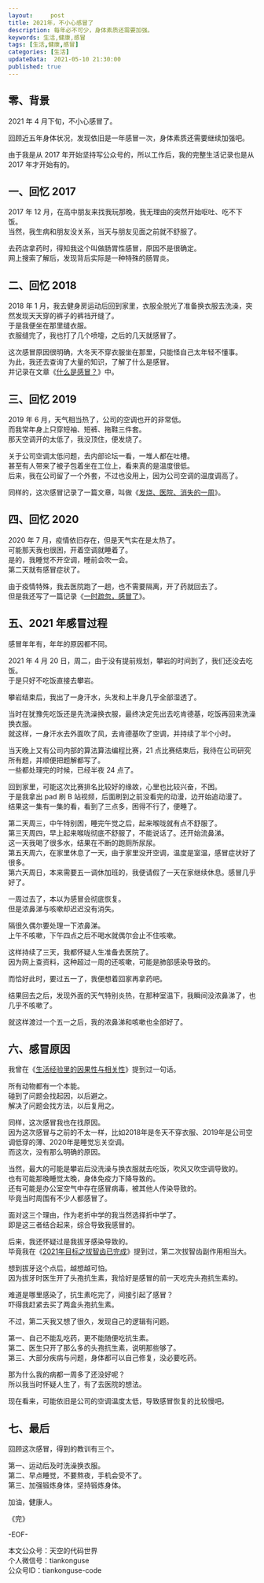 ```yaml
---   
layout:     post  
title: 2021年，不小心感冒了   
description: 每年必不可少，身体素质还需要加强。   
keywords: 生活,健康,感冒  
tags: [生活,健康,感冒]    
categories: [生活]  
updateData:  2021-05-10 21:30:00  
published: true  
---  
```



## 零、背景  


2021 年 4 月下旬，不小心感冒了。  


回顾近五年身体状况，发现依旧是一年感冒一次，身体素质还需要继续加强吧。  


由于我是从 2017 年开始坚持写公众号的，所以工作后，我的完整生活记录也是从 2017 年才开始有的。  



## 一、回忆 2017  


2017 年 12 月，在高中朋友来找我玩那晚，我无理由的突然开始呕吐、吃不下饭。  
当然，我生病和朋友没关系，当天与朋友见面之前就不舒服了。  


去药店拿药时，得知我这个叫做肠胃性感冒，原因不是很确定。  
网上搜索了解后，发现背后实际是一种特殊的肠胃炎。  


## 二、回忆 2018


2018 年 1 月，我去健身房运动后回到家里，衣服全脱光了准备换衣服去洗澡，突然发现天天穿的裤子的裤裆开缝了。  
于是我便坐在那里缝衣服。  
衣服缝完了，我也打了几个喷嚏，之后的几天就感冒了。  


这次感冒原因很明确，大冬天不穿衣服坐在那里，只能怪自己太年轻不懂事。  
为此，我还去查询了大量的知识，了解了什么是感冒。  
并记录在文章《[什么是感冒？](https://mp.weixin.qq.com/s/IkLThwn90MdaGX0blRUtkg)》中。  


## 三、回忆 2019


2019 年 6 月，天气相当热了，公司的空调也开的非常低。  
而我常年身上只穿短袖、短裤、拖鞋三件套。  
那天空调开的太低了，我没顶住，便发烧了。  


关于公司空调太低问题，去内部论坛一看，一堆人都在吐槽。  
甚至有人带来了被子包着坐在工位上，看来真的是温度很低。  
后来，我在公司留了一个外套，不过也没用上，因为公司空调的温度调高了。  


同样的，这次感冒记录了一篇文章，叫做《[发烧、医院、消失的一周](https://mp.weixin.qq.com/s/KA4RCqRuH5ngYMjy6fk1QQ)》。  


## 四、回忆 2020


2020 年 7 月，疫情依旧存在，但是天气实在是太热了。  
可能那天我也很困，开着空调就睡着了。  
是的，我睡觉不开空调，睡前会吹一会。  
第二天就有感冒症状了。  


由于疫情特殊，我去医院跑了一趟，也不需要隔离，开了药就回去了。  
但是我还写了一篇记录《[一时疏忽，感冒了](https://mp.weixin.qq.com/s/wAnkBje-e6G44CwXmVKN5Q)》。  


## 五、2021 年感冒过程


感冒年年有，年年的原因都不同。  


2021 年 4 月 20 日，周二，由于没有提前规划，攀岩的时间到了，我们还没去吃饭。  
于是只好不吃饭直接去攀岩。  


攀岩结束后，我出了一身汗水，头发和上半身几乎全部湿透了。  


当时在犹豫先吃饭还是先洗澡换衣服，最终决定先出去吃肯德基，吃饭再回来洗澡换衣服。  
就这样，一身汗水去外面吹了风，去肯德基吹了空调，并持续了半个小时。  


当天晚上又有公司内部的算法算法编程比赛，21 点比赛结束后，我待在公司研究所有题，并顺便把题解都写了。  
一些都处理完的时候，已经半夜 24 点了。  


回到家里，可能这次比赛排名比较好的缘故，心里也比较兴奋，不困。  
于是我拿出 pad 刷 B 站视频，后面刷到之前没看完的动漫，边开始追动漫了。  
结果这一集有一集的看，看到了三点多，困得不行了，便睡了。  


第二天周三，中午特别困，睡完午觉之后，起来喉咙就有点不舒服了。  
第三天周四，早上起来喉咙彻底不舒服了，不能说话了。还开始流鼻涕。  
这一天我喝了很多水，结果在不断的跑厕所尿尿。  
第五天周六，在家里休息了一天，由于家里没开空调，温度是室温，感冒症状好了很多。  
第六天周日，本来需要五一调休加班的，我便请假了一天在家继续休息。感冒几乎好了。    


一周过去了，本以为感冒会彻底恢复。  
但是浓鼻涕与咳嗽却迟迟没有消失。  


隔很久偶尔要处理一下浓鼻涕。  
上午不咳嗽，下午四点之后不喝水就偶尔会止不住咳嗽。  


这样持续了三天，我都怀疑人生准备去医院了。  
因为网上查资料，这种超过一周的还咳嗽，可能是肺部感染导致的。  


而恰好此时，要过五一了，我便想着回家再拿药吧。  


结果回去之后，发现外面的天气特别炎热，在那种室温下，我瞬间没浓鼻涕了，也几乎不咳嗽了。  


就这样渡过一个五一之后，我的浓鼻涕和咳嗽也全部好了。  


## 六、感冒原因  


我曾在《[生活经验里的因果性与相关性](https://mp.weixin.qq.com/s/UNffMf36cgcVODpym9vQZQ)》提到过一句话。  


所有动物都有一个本能。  
碰到了问题会找起因，以后避之。  
解决了问题会找方法，以后复用之。  


同样，这次感冒我也在找原因。  
因为这次感冒与之前的不太一样，比如2018年是冬天不穿衣服、2019年是公司空调低穿的薄、2020年是睡觉忘关空调。  
而这次，没有那么明确的原因。  



当然，最大的可能是攀岩后没洗澡与换衣服就去吃饭，吹风又吹空调导致的。  
也有可能那晚睡觉太晚，身体免疫力下降导致的。  
还有可能是办公室空气中存在感冒病毒，被其他人传染导致的。  
毕竟当时周围有不少人都感冒了。  


面对这三个理由，作为老折中学的我当然选择折中学了。  
即是这三者结合起来，综合导致我感冒的。  


后来，我还怀疑过是我拔牙感染导致的。  
毕竟我在《[2021年目标之拔智齿已完成](https://mp.weixin.qq.com/s/_xhCghvQ_Aof_dst_wc9RA)》提到过，第二次拔智齿副作用相当大。  


想到拔牙这个点后，越想越可怕。  
因为拔牙时医生开了头孢抗生素，我恰好是感冒的前一天吃完头孢抗生素的。  


难道是哪里感染了，抗生素吃完了，间接引起了感冒？  
吓得我赶紧去买了两盒头孢抗生素。  


不过，第二天我又想了很久，发现自己的逻辑有问题。  


第一、自己不能乱吃药，更不能随便吃抗生素。  
第二、医生只开了那么多的头孢抗生素，说明那些够了。  
第三、大部分疾病与问题，身体都可以自己修复，没必要吃药。  


那为什么我的病都一周多了还没好呢？  
所以我当时怀疑人生了，有了去医院的想法。  


现在看来，可能依旧是公司的空调温度太低，导致感冒恢复的比较慢吧。  


## 七、最后  


回顾这次感冒，得到的教训有三个。  


第一、运动后及时洗澡换衣服。  
第二、早点睡觉，不要熬夜，手机会受不了。  
第三、加强锻炼身体，坚持锻炼身体。  


加油，健康人。  


《完》  


-EOF-  



本文公众号：天空的代码世界  
个人微信号：tiankonguse  
公众号ID：tiankonguse-code  
  

